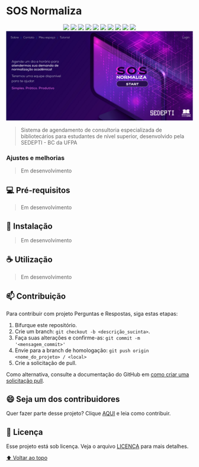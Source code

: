 # SOS Normaliza

<div style="margin: 0 auto; text-align: center;">  
  <img src="https://img.shields.io/badge/JavaScript-323330?style=for-the-badge&logo=javascript&logoColor=F7DF1E">
  <img src="https://img.shields.io/badge/MySQL-005C84?style=for-the-badge&logo=mysql&logoColor=white">
  <img src="https://img.shields.io/badge/Sequelize-52B0E7?style=for-the-badge&logo=Sequelize&logoColor=white">
  <img src="https://img.shields.io/badge/Node.js-339933?style=for-the-badge&logo=nodedotjs&logoColor=white">
  <img src="https://img.shields.io/badge/npm-CB3837?style=for-the-badge&logo=npm&logoColor=white">
  <img src="https://img.shields.io/badge/Express.js-000000?style=for-the-badge&logo=express&logoColor=white">
  <img src="https://img.shields.io/badge/Bootstrap-563D7C?style=for-the-badge&logo=bootstrap&logoColor=white">
  <img src="https://img.shields.io/badge/nuxt.js-00C58E?style=for-the-badge&logo=nuxtdotjs&logoColor=white">
  <img src="https://img.shields.io/badge/Git-F05032?style=for-the-badge&logo=git&logoColor=white">
  <img src="https://img.shields.io/badge/Linux-FCC624?style=for-the-badge&logo=linux&logoColor=black">
</div>


<img src="docs/images/banner.png" alt="exemplo imagem">

> Sistema de agendamento de consultoria especializada de bibliotecários para estudantes de nível superior, desenvolvido pela SEDEPTI - BC da UFPA

### Ajustes e melhorias

> Em desenvolvimento

## 💻 Pré-requisitos

> Em desenvolvimento

## 🚀 Instalação

> Em desenvolvimento
## ☕ Utilização

> Em desenvolvimento

## 📫 Contribuição

Para contribuir com projeto Perguntas e Respostas, siga estas etapas:

1. Bifurque este repositório.
2. Crie um branch: `git checkout -b <descrição_sucinta>`.
3. Faça suas alterações e confirme-as: `git commit -m '<mensagem_commit>'`
4. Envie para a branch de homologação: `git push origin <nome_do_projeto> / <local>`
5. Crie a solicitação de pull.

Como alternativa, consulte a documentação do GitHub em [como criar uma solicitação pull](https://help.github.com/en/github/collaborating-with-issues-and-pull-requests/creating-a-pull-request).


## 😄 Seja um dos contribuidores<br>

Quer fazer parte desse projeto? Clique [AQUI](CONTRIBUTING.md) e leia como contribuir.

## 📝 Licença

Esse projeto está sob licença. Veja o arquivo [LICENÇA](LICENCE.md) para mais detalhes.

[⬆ Voltar ao topo](#sos-normaliza)<br>